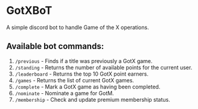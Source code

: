 # GotXBoT

A simple discord bot to handle Game of the X operations.

## Available bot commands:
1. `/previous` - Finds if a title was previously a GotX game.
2. `/standing` - Returns the number of available points for the current user.
3. `/leaderboard` - Returns the top 10 GotX point earners.
4. `/games` - Returns the list of current GotX games.
5. `/complete` - Mark a GotX game as having been completed.
6. `/nominate` - Nominate a game for GotM.
7. `/membership` - Check and update premium membership status.
